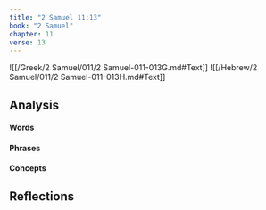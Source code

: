 ```yaml
---
title: "2 Samuel 11:13"
book: "2 Samuel"
chapter: 11
verse: 13
---
```

![[/Greek/2 Samuel/011/2 Samuel-011-013G.md#Text]]
![[/Hebrew/2 Samuel/011/2 Samuel-011-013H.md#Text]]

## Analysis

#### Words

#### Phrases

#### Concepts

## Reflections
